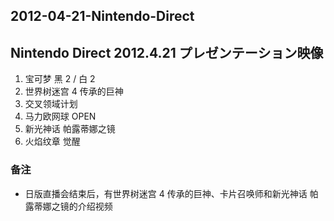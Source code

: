 ## 2012-04-21-Nintendo-Direct
Nintendo Direct 2012.4.21 プレゼンテーション映像
-------------------------------------

1.  宝可梦 黑 2 / 白 2
2.  世界树迷宫 4 传承的巨神
3.  交叉领域计划
4.  马力欧网球 OPEN
5.  新光神话 帕露蒂娜之镜
6.  火焰纹章 觉醒

### 备注

*   日版直播会结束后，有世界树迷宫 4 传承的巨神、卡片召唤师和新光神话 帕露蒂娜之镜的介绍视频
